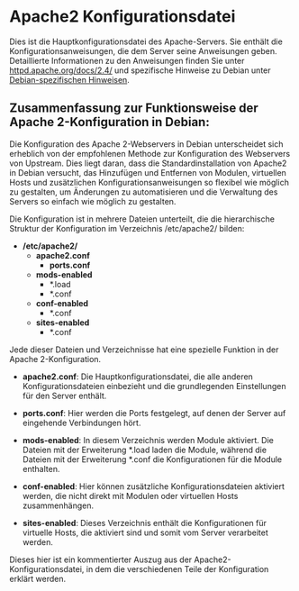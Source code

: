 # Apache2 Konfigurationsdatei

Dies ist die Hauptkonfigurationsdatei des Apache-Servers. Sie enthält die Konfigurationsanweisungen, die dem Server seine Anweisungen geben. Detaillierte Informationen zu den Anweisungen finden Sie unter [httpd.apache.org/docs/2.4/](http://httpd.apache.org/docs/2.4/) und spezifische Hinweise zu Debian unter [Debian-spezifischen Hinweisen](/usr/share/doc/apache2/README.Debian).

## Zusammenfassung zur Funktionsweise der Apache 2-Konfiguration in Debian:

Die Konfiguration des Apache 2-Webservers in Debian unterscheidet sich erheblich von der empfohlenen Methode zur Konfiguration des Webservers von Upstream. Dies liegt daran, dass die Standardinstallation von Apache2 in Debian versucht, das Hinzufügen und Entfernen von Modulen, virtuellen Hosts und zusätzlichen Konfigurationsanweisungen so flexibel wie möglich zu gestalten, um Änderungen zu automatisieren und die Verwaltung des Servers so einfach wie möglich zu gestalten.

Die Konfiguration ist in mehrere Dateien unterteilt, die die hierarchische Struktur der Konfiguration im Verzeichnis /etc/apache2/ bilden:

- **/etc/apache2/**
  - **apache2.conf**
    - **ports.conf**
  - **mods-enabled**
    - \*.load
    - \*.conf
  - **conf-enabled**
    - \*.conf
  - **sites-enabled**
    - \*.conf

Jede dieser Dateien und Verzeichnisse hat eine spezielle Funktion in der Apache 2-Konfiguration.

- **apache2.conf**: Die Hauptkonfigurationsdatei, die alle anderen Konfigurationsdateien einbezieht und die grundlegenden Einstellungen für den Server enthält.

- **ports.conf**: Hier werden die Ports festgelegt, auf denen der Server auf eingehende Verbindungen hört.

- **mods-enabled**: In diesem Verzeichnis werden Module aktiviert. Die Dateien mit der Erweiterung \*.load laden die Module, während die Dateien mit der Erweiterung \*.conf die Konfigurationen für die Module enthalten.

- **conf-enabled**: Hier können zusätzliche Konfigurationsdateien aktiviert werden, die nicht direkt mit Modulen oder virtuellen Hosts zusammenhängen.

- **sites-enabled**: Dieses Verzeichnis enthält die Konfigurationen für virtuelle Hosts, die aktiviert sind und somit vom Server verarbeitet werden.

Dieses hier ist ein kommentierter Auszug aus der Apache2-Konfigurationsdatei, in dem die verschiedenen Teile der Konfiguration erklärt werden.
